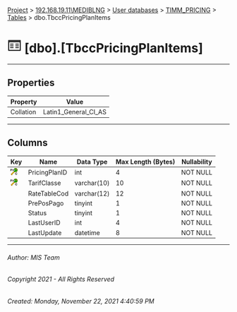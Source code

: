 #### 

[Project](../../../../index.md) > [192.168.19.11\\MEDIBLNG](../../../index.md) > [User databases](../../index.md) > [TIMM_PRICING](../index.md) > [Tables](Tables.md) > dbo.TbccPricingPlanItems

# ![Tables](../../../../Images/Table32.png) [dbo].[TbccPricingPlanItems]

---

## <a name="#properties"></a>Properties

| Property | Value |
|---|---|
| Collation | Latin1_General_CI_AS |


---

## <a name="#columns"></a>Columns

| Key | Name | Data Type | Max Length (Bytes) | Nullability |
|---|---|---|---|---|
| [![Cluster Primary Key PK_TbccPricingPlanItems: PricingPlanID\TarifClasse](../../../../Images/pkcluster.png)](#indexes) | PricingPlanID | int | 4 | NOT NULL |
| [![Cluster Primary Key PK_TbccPricingPlanItems: PricingPlanID\TarifClasse](../../../../Images/pkcluster.png)](#indexes) | TarifClasse | varchar(10) | 10 | NOT NULL |
|  | RateTableCod | varchar(12) | 12 | NOT NULL |
|  | PrePosPago | tinyint | 1 | NOT NULL |
|  | Status | tinyint | 1 | NOT NULL |
|  | LastUserID | int | 4 | NOT NULL |
|  | LastUpdate | datetime | 8 | NOT NULL |


---

###### Author:  MIS Team

###### Copyright 2021 - All Rights Reserved

###### Created: Monday, November 22, 2021 4:40:59 PM

